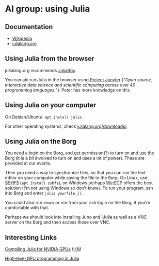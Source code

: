 # AI group: using Julia

## Documentation

* [Wikipedia](https://en.wikipedia.org/wiki/Julia_%28programming_language%29)
* [julialang.org](http://julialang.org/)

## Using Julia from the browser

julialang.org recommends [JuliaBox](https://www.juliabox.org/).

You can alo run Julia in the browser using [Project Jupyter](http://jupyter.org/) ("*Open source, interactive data science and scientific computing across over 40 programming languages.*"). Peter has more knowledge on this.

## Using Julia on your computer

On Debian/Ubuntu: `apt install julia`.

For other operating systems, check [julialang.org/downloads/](http://julialang.org/downloads/).

## Using Julia on the Borg

You need a login on the Borg, and get permission(?) to turn on and use the Borg (it is a bit involved to turn on and uses a lot of power). These are provided at our events.

Then you need a way to synchronize files, so that you can run the text editor on your computer while saving the file to the Borg. On Linux, use [SSHFS](https://en.wikipedia.org/wiki/SSHFS) (`apt install sshfs`), on Windows perhaps [WinSCP](https://en.wikipedia.org/wiki/WinSCP) offers the best solution (I'm not using Windows so don't know). To run your program, ssh into Borg and enter `julia yourfile.jl`.

You could also run `emacs` or `vim` from your ssh login on the Borg, if you're comfortable with that.

Perhaps we should look into installing Juno and IJulia as well as a VNC server on the Borg and then access those over VNC.

## Interesting Links

[Compiling Julia for NVIDIA GPUs](http://blog.maleadt.net/2015/01/15/julia-cuda/) ([HN](https://news.ycombinator.com/item?id=8991622))

[High-level GPU programming in Julia](http://arxiv.org/abs/1604.03410)
